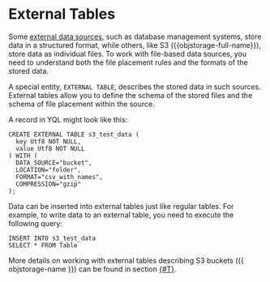 # External Tables

Some [external data sources](external_data_source.md), such as database management systems, store data in a structured format, while others, like S3 ({{objstorage-full-name}}), store data as individual files. To work with file-based data sources, you need to understand both the file placement rules and the formats of the stored data.

A special entity, `EXTERNAL TABLE`, describes the stored data in such sources. External tables allow you to define the schema of the stored files and the schema of file placement within the source.

A record in YQL might look like this:

```yql
CREATE EXTERNAL TABLE s3_test_data (
  key Utf8 NOT NULL,
  value Utf8 NOT NULL
) WITH (
  DATA_SOURCE="bucket",
  LOCATION="folder",
  FORMAT="csv_with_names",
  COMPRESSION="gzip"
);
```

Data can be inserted into external tables just like regular tables. For example, to write data to an external table, you need to execute the following query:

```yql
INSERT INTO s3_test_data
SELECT * FROM Table
```

More details on working with external tables describing S3 buckets ({{ objstorage-name }}) can be found in section [{#T}](../federated_query/s3/external_table.md).
